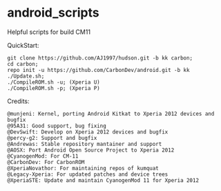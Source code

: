 android_scripts
===============

Helpful scripts for build CM11

QuickStart:

    git clone https://github.com/AJ1997/hudson.git -b kk carbon;
    cd carbon;
    repo init -u https://github.com/CarbonDev/android.git -b kk
    ./Update.sh;
    ./CompileROM.sh -u; (Xperia U)
    ./CompileROM.sh -p; (Xperia P)   

Credits:
    
    @munjeni: Kernel, porting Android Kitkat to Xperia 2012 devices and bugfix
    @95A31: Good support, bug fixing
    @DevSwift: Develop on Xperia 2012 devices and bugfix
    @percy-g2: Support and bugfix
    @Andrewas: Stable repository mantainer and support
    @AOSX: Port Android Open Source Project to Xperia 2012
    @CyanogenMod: For CM-11
    @CarbonDev: For CarbonROM
    @XperiaNovathor: For maintaining repos of kumquat
    @Legacy-Xperia: For updated patches and device trees
    @XperiaSTE: Update and maintain CyanogenMod 11 for Xperia 2012
